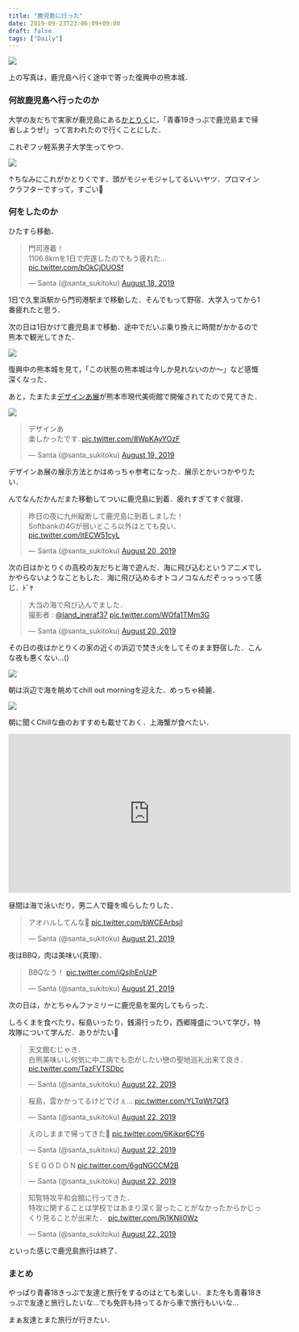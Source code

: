 ```yaml
---
title: "鹿児島に行った"
date: 2019-09-23T23:06:09+09:00
draft: false
tags: ["Daily"]
---
```


<img src='https://lh3.googleusercontent.com/UqMQOd2Mm-t2Iuu1-vG0RwZXb-SnDg4uBTQ-W_wbwHXglhDvoQzc6Zicl2qN1yRfuFZzRpGLLudcqypjlP2EKyINsCMI1qXxma_G4SyWfwEZNweRQkw2yeIHYO-tcXKrdRGP_vDAeQg=w2400' />

上の写真は，鹿児島へ行く途中で寄った復興中の熊本城．

### 何故鹿児島へ行ったのか

大学の友だちで実家が鹿児島にある[かとりく](https://twitter.com/land_ineraf37)に，「青春19きっぷで鹿児島まで帰省しようぜ!」って言われたので行くことにした．

これぞフッ軽系男子大学生ってやつ．

<img src='https://lh3.googleusercontent.com/Gaca3DFY5ig_uN2wrdKSiBfOV0Zk-VOatKqc44XcvzdRAKlvjF1-jBZHuOR80bl8mgFVzfS8FPSKLnmLVlaBm6_GuFWJW1qAeZUwT7UDt04qrISDzjOJnmgG5wxiQkShZ8pvu5X_d5s=w2400' />

↑ちなみにこれがかとりくです．頭がモジャモジャしてるいいヤツ．プロマインクラフターですって，すごい👏

### 何をしたのか

ひたすら移動．

<blockquote class="twitter-tweet"><p lang="ja" dir="ltr">門司港着！<br>1106.8kmを1日で完遂したのでもう疲れた… <a href="https://t.co/bOkCjDUOSf">pic.twitter.com/bOkCjDUOSf</a></p>&mdash; Santa (@santa_sukitoku) <a href="https://twitter.com/santa_sukitoku/status/1163118426035900418?ref_src=twsrc%5Etfw">August 18, 2019</a></blockquote> <script async src="https://platform.twitter.com/widgets.js" charset="utf-8"></script>

1日で久里浜駅から門司港駅まで移動した．そんでもって野宿．大学入ってから1番疲れたと思う．

次の日は1日かけて鹿児島まで移動．途中でだいぶ乗り換えに時間がかかるので熊本で観光してきた．

<img src='https://lh3.googleusercontent.com/Gaca3DFY5ig_uN2wrdKSiBfOV0Zk-VOatKqc44XcvzdRAKlvjF1-jBZHuOR80bl8mgFVzfS8FPSKLnmLVlaBm6_GuFWJW1qAeZUwT7UDt04qrISDzjOJnmgG5wxiQkShZ8pvu5X_d5s=w2400' />

復興中の熊本城を見て，「この状態の熊本城は今しか見れないのか～」など感慨深くなった．

あと，たまたま[デザインあ展](https://www.camk.jp/exhibition/design-ah/)が熊本市現代美術館で開催されてたので見てきた．

<img src='https://lh3.googleusercontent.com/19jUoWoiUUUKErwz-zSff5tXBzGKbmBPazzioqAm5C-kRqAWnSnAQj82rhvdlDqMA16E3Ymt5qQX0Z2R9FgcBcerkACfGlfH_Z9khnW0SE1PcKmdgPSRymhq5QdWkbjiO3Q6ZABd7qs=w2400' />

<blockquote class="twitter-tweet"><p lang="ja" dir="ltr">デザインあ<br>楽しかったです. <a href="https://t.co/8WpKAyYOzF">pic.twitter.com/8WpKAyYOzF</a></p>&mdash; Santa (@santa_sukitoku) <a href="https://twitter.com/santa_sukitoku/status/1163307457898147840?ref_src=twsrc%5Etfw">August 19, 2019</a></blockquote> <script async src="https://platform.twitter.com/widgets.js" charset="utf-8"></script>

デザインあ展の展示方法とかはめっちゃ参考になった．展示とかいつかやりたい．

んでなんだかんだまた移動してついに鹿児島に到着．疲れすぎてすぐ就寝．

<blockquote class="twitter-tweet"><p lang="ja" dir="ltr">昨日の夜に九州縦断して鹿児島に到着しました！<br>Softbankの4Gが弱いところ以外はとても良い． <a href="https://t.co/ltECW51cyL">pic.twitter.com/ltECW51cyL</a></p>&mdash; Santa (@santa_sukitoku) <a href="https://twitter.com/santa_sukitoku/status/1163616026170314752?ref_src=twsrc%5Etfw">August 20, 2019</a></blockquote> <script async src="https://platform.twitter.com/widgets.js" charset="utf-8"></script>

次の日はかとりくの高校の友だちと海で遊んだ．海に飛び込むというアニメでしかやらないようなこともした．海に飛び込めるオトコノコなんだぞっっっって感じ．ﾄﾞﾔ

<blockquote class="twitter-tweet"><p lang="ja" dir="ltr">大当の海で飛び込んでました．<br>撮影者 : <a href="https://twitter.com/land_ineraf37?ref_src=twsrc%5Etfw">@land_ineraf37</a> <a href="https://t.co/WOfa1TMm3G">pic.twitter.com/WOfa1TMm3G</a></p>&mdash; Santa (@santa_sukitoku) <a href="https://twitter.com/santa_sukitoku/status/1163787370090471424?ref_src=twsrc%5Etfw">August 20, 2019</a></blockquote> <script async src="https://platform.twitter.com/widgets.js" charset="utf-8"></script>

その日の夜はかとりくの家の近くの浜辺で焚き火をしてそのまま野宿した．こんな夜も悪くない...()

<img src='https://lh3.googleusercontent.com/PUAAT-nlsLwBgvQOHqMrPD33ytBBlw0aCjpk00zx0yjAc8f5Qyw4tKuUBE6Nz1HnktIEHv-gJ0oOiqXnU3mrGdsIsxvA8vNwWChJvzaY-S4IN2YRq7wCx0BPtwJXBziGhFY29fK9VDs=w2400' />

朝は浜辺で海を眺めてchill out morningを迎えた．めっちゃ綺麗．

<img src='https://lh3.googleusercontent.com/fG9QsRgzQeHSwo2WZV-KMniMtUljEkH5yZzZMmoNTlxrAWmDGvMQAOLBk6KSXtazWo59vEkvYw91x1bELU-pbv2FVzIOvIFg-HI9tG7_Z95ydqDbYi6iDktGajl8i2uhjUVEhP7p7_E=w2400' />

朝に聞くChillな曲のおすすめも載せておく．上海蟹が食べたい．

<iframe width="560" height="315" src="https://www.youtube.com/embed/NyddMMiViZc" frameborder="0" allow="accelerometer; autoplay; encrypted-media; gyroscope; picture-in-picture" allowfullscreen></iframe>

昼間は海で泳いだり，男二人で鐘を鳴らしたりした．

<blockquote class="twitter-tweet"><p lang="ja" dir="ltr">アオハルしてんな🤔 <a href="https://t.co/bWCEArbsjl">pic.twitter.com/bWCEArbsjl</a></p>&mdash; Santa (@santa_sukitoku) <a href="https://twitter.com/santa_sukitoku/status/1164083459796586496?ref_src=twsrc%5Etfw">August 21, 2019</a></blockquote> <script async src="https://platform.twitter.com/widgets.js" charset="utf-8"></script>

夜はBBQ，肉は美味い(真理)．

<blockquote class="twitter-tweet"><p lang="ja" dir="ltr">BBQなう！ <a href="https://t.co/iQsjhEnUzP">pic.twitter.com/iQsjhEnUzP</a></p>&mdash; Santa (@santa_sukitoku) <a href="https://twitter.com/santa_sukitoku/status/1164127818822774785?ref_src=twsrc%5Etfw">August 21, 2019</a></blockquote> <script async src="https://platform.twitter.com/widgets.js" charset="utf-8"></script>

次の日は，かとちゃんファミリーに鹿児島を案内してもらった．

しろくまを食べたり，桜島いったり，銭湯行ったり，西郷隆盛について学び，特攻隊について学んだ．ありがたい🙇

<blockquote class="twitter-tweet"><p lang="ja" dir="ltr">天文館むじゃき．<br>白熊美味いし何気に中二病でも恋がしたい戀の聖地巡礼出来て良き． <a href="https://t.co/TazFVTSDbc">pic.twitter.com/TazFVTSDbc</a></p>&mdash; Santa (@santa_sukitoku) <a href="https://twitter.com/santa_sukitoku/status/1164424333889953792?ref_src=twsrc%5Etfw">August 22, 2019</a></blockquote> <script async src="https://platform.twitter.com/widgets.js" charset="utf-8"></script>

<blockquote class="twitter-tweet"><p lang="ja" dir="ltr">桜島，雲かかってるけどでけぇ… <a href="https://t.co/YLTqWt7Qf3">pic.twitter.com/YLTqWt7Qf3</a></p>&mdash; Santa (@santa_sukitoku) <a href="https://twitter.com/santa_sukitoku/status/1164447124789927938?ref_src=twsrc%5Etfw">August 22, 2019</a></blockquote> <script async src="https://platform.twitter.com/widgets.js" charset="utf-8"></script>

<blockquote class="twitter-tweet"><p lang="ja" dir="ltr">えのしままで帰ってきた🤔 <a href="https://t.co/6Kikpr6CY6">pic.twitter.com/6Kikpr6CY6</a></p>&mdash; Santa (@santa_sukitoku) <a href="https://twitter.com/santa_sukitoku/status/1164458383967080448?ref_src=twsrc%5Etfw">August 22, 2019</a></blockquote> <script async src="https://platform.twitter.com/widgets.js" charset="utf-8"></script>

<blockquote class="twitter-tweet"><p lang="in" dir="ltr">S E G O D O N <a href="https://t.co/6gqNGCCM2B">pic.twitter.com/6gqNGCCM2B</a></p>&mdash; Santa (@santa_sukitoku) <a href="https://twitter.com/santa_sukitoku/status/1164411948034744323?ref_src=twsrc%5Etfw">August 22, 2019</a></blockquote> <script async src="https://platform.twitter.com/widgets.js" charset="utf-8"></script>

<blockquote class="twitter-tweet"><p lang="ja" dir="ltr">知覧特攻平和会館に行ってきた．<br>特攻に関することは学校ではあまり深く習ったことがなかったからかじっくり見ることが出来た． <a href="https://t.co/Rj1KNIi0Wz">pic.twitter.com/Rj1KNIi0Wz</a></p>&mdash; Santa (@santa_sukitoku) <a href="https://twitter.com/santa_sukitoku/status/1164360265132937217?ref_src=twsrc%5Etfw">August 22, 2019</a></blockquote> <script async src="https://platform.twitter.com/widgets.js" charset="utf-8"></script>

といった感じで鹿児島旅行は終了．

### まとめ

やっぱり青春18きっぷで友達と旅行をするのはとても楽しい．また冬も青春18きっぷで友達と旅行したいな...でも免許も持ってるから車で旅行もいいな...

まぁ友達とまた旅行が行きたい．